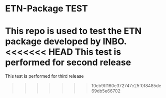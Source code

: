 # ETN-Package TEST
This repo is used to test the ETN package developed by INBO.
<<<<<<< HEAD
This test is performed for second release
=======
This test is performed for third release
>>>>>>> 10eb9ff160e372747c25f0f8485de69db5e66702
